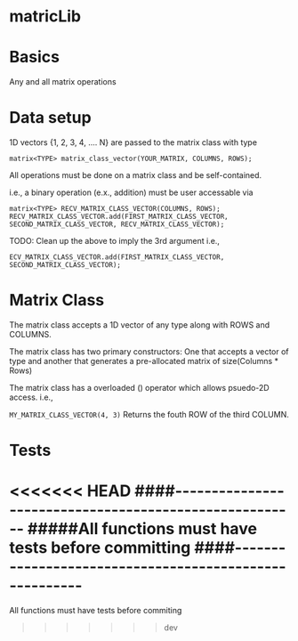 # matricLib

# Basics
Any and all matrix operations

# Data setup
1D vectors {1, 2, 3, 4, .... N} are passed to the matrix class with type

``` matrix<TYPE> matrix_class_vector(YOUR_MATRIX, COLUMNS, ROWS); ```

All operations must be done on a matrix class and be self-contained. 

i.e., a binary operation (e.x., addition) must be user accessable via 

```
matrix<TYPE> RECV_MATRIX_CLASS_VECTOR(COLUMNS, ROWS);
RECV_MATRIX_CLASS_VECTOR.add(FIRST_MATRIX_CLASS_VECTOR, SECOND_MATRIX_CLASS_VECTOR, RECV_MATRIX_CLASS_VECTOR);
```
TODO: Clean up the above to imply the 3rd argument i.e., 
```
ECV_MATRIX_CLASS_VECTOR.add(FIRST_MATRIX_CLASS_VECTOR, SECOND_MATRIX_CLASS_VECTOR);
```

# Matrix Class

The matrix class accepts a 1D vector of any type along with ROWS and COLUMNS.

The matrix class has two primary constructors: One that accepts a vector of type <T> and another that generates a pre-allocated matrix of size(Columns * Rows)

The matrix class has a overloaded () operator which allows psuedo-2D access. i.e.,

```MY_MATRIX_CLASS_VECTOR(4, 3)```
Returns the fouth ROW of the third COLUMN. 


# Tests
<<<<<<< HEAD
####-------------------------------------------------------
#####All functions must have tests before committing
####-------------------------------------------------------
=======

All functions must have tests before commiting

>>>>>>> dev

